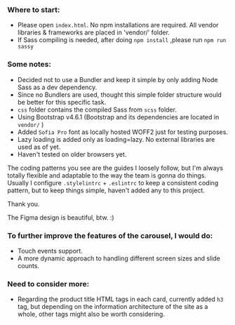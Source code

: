 
### Where to start:
* Please open `index.html`. No npm installations are required. All vendor libraries & frameworks are placed in 'vendor/' folder.
* If Sass compiling is needed, after doing `npm install` ,please run `npm run sassy`

### Some notes:
* Decided not to use a Bundler and keep it simple by only adding Node Sass as a dev dependency.
* Since no Bundlers are used, thought this simple folder structure would be better for this specific task.
* `css` folder contains the compiled Sass from `scss` folder.
* Using Bootstrap v4.6.1 (Bootstrap and its dependencies are located in `vendor/` )
* Added `Sofia Pro` font as locally hosted WOFF2 just for testing purposes.
* Lazy loading is added only as loading=lazy. No external libraries are used as of yet.
* Haven't tested on older browsers yet.

The coding patterns you see are the guides I loosely follow, but I'm always totally flexible and adaptable to the way the team is gonna do things.
Usually I configure `.stylelintrc` + `.eslintrc` to keep a consistent coding pattern, but to keep things simple, haven't added any to this project.

Thank you.

The Figma design is beautiful, btw. :)

### To further improve the features of the carousel, I would do:
* Touch events support.
* A more dynamic approach to handling different screen sizes and slide counts.

### Need to consider more:
* Regarding the product title HTML tags in each card, currently added `h3` tag, but depending on the information architecture of the site as a whole, other tags might also be worth considering.
